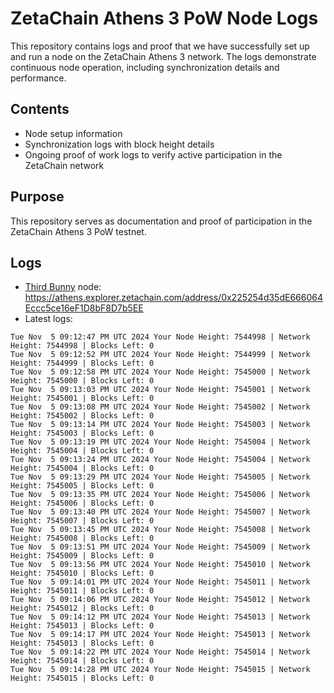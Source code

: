 # ZetaChain Athens 3 PoW Node Logs
This repository contains logs and proof that we have successfully set up and run a node on the ZetaChain Athens 3 network. The logs demonstrate continuous node operation, including synchronization details and performance.

## Contents
- Node setup information
- Synchronization logs with block height details
- Ongoing proof of work logs to verify active participation in the ZetaChain network

## Purpose
This repository serves as documentation and proof of participation in the ZetaChain Athens 3 PoW testnet.

## Logs

- [Third Bunny](https://thirdbunny.xyz/) node: https://athens.explorer.zetachain.com/address/0x225254d35dE666064Eccc5ce16eF1D8bF8D7b5EE
- Latest logs:
```
Tue Nov  5 09:12:47 PM UTC 2024 Your Node Height: 7544998 | Network Height: 7544998 | Blocks Left: 0
Tue Nov  5 09:12:52 PM UTC 2024 Your Node Height: 7544999 | Network Height: 7544999 | Blocks Left: 0
Tue Nov  5 09:12:58 PM UTC 2024 Your Node Height: 7545000 | Network Height: 7545000 | Blocks Left: 0
Tue Nov  5 09:13:03 PM UTC 2024 Your Node Height: 7545001 | Network Height: 7545001 | Blocks Left: 0
Tue Nov  5 09:13:08 PM UTC 2024 Your Node Height: 7545002 | Network Height: 7545002 | Blocks Left: 0
Tue Nov  5 09:13:14 PM UTC 2024 Your Node Height: 7545003 | Network Height: 7545003 | Blocks Left: 0
Tue Nov  5 09:13:19 PM UTC 2024 Your Node Height: 7545004 | Network Height: 7545004 | Blocks Left: 0
Tue Nov  5 09:13:24 PM UTC 2024 Your Node Height: 7545004 | Network Height: 7545004 | Blocks Left: 0
Tue Nov  5 09:13:29 PM UTC 2024 Your Node Height: 7545005 | Network Height: 7545005 | Blocks Left: 0
Tue Nov  5 09:13:35 PM UTC 2024 Your Node Height: 7545006 | Network Height: 7545006 | Blocks Left: 0
Tue Nov  5 09:13:40 PM UTC 2024 Your Node Height: 7545007 | Network Height: 7545007 | Blocks Left: 0
Tue Nov  5 09:13:45 PM UTC 2024 Your Node Height: 7545008 | Network Height: 7545008 | Blocks Left: 0
Tue Nov  5 09:13:51 PM UTC 2024 Your Node Height: 7545009 | Network Height: 7545009 | Blocks Left: 0
Tue Nov  5 09:13:56 PM UTC 2024 Your Node Height: 7545010 | Network Height: 7545010 | Blocks Left: 0
Tue Nov  5 09:14:01 PM UTC 2024 Your Node Height: 7545011 | Network Height: 7545011 | Blocks Left: 0
Tue Nov  5 09:14:06 PM UTC 2024 Your Node Height: 7545012 | Network Height: 7545012 | Blocks Left: 0
Tue Nov  5 09:14:12 PM UTC 2024 Your Node Height: 7545013 | Network Height: 7545013 | Blocks Left: 0
Tue Nov  5 09:14:17 PM UTC 2024 Your Node Height: 7545013 | Network Height: 7545013 | Blocks Left: 0
Tue Nov  5 09:14:22 PM UTC 2024 Your Node Height: 7545014 | Network Height: 7545014 | Blocks Left: 0
Tue Nov  5 09:14:28 PM UTC 2024 Your Node Height: 7545015 | Network Height: 7545015 | Blocks Left: 0
```
